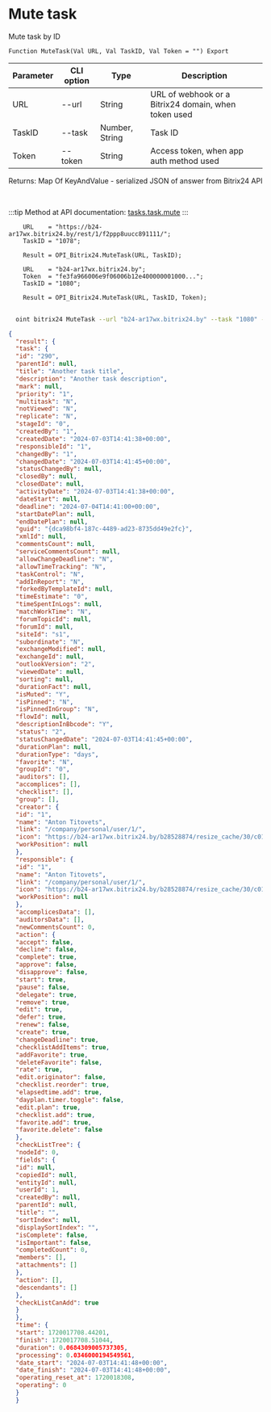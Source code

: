 ﻿---
sidebar_position: 21
---

# Mute task
 Mute task by ID



`Function MuteTask(Val URL, Val TaskID, Val Token = "") Export`

  | Parameter | CLI option | Type | Description |
  |-|-|-|-|
  | URL | --url | String | URL of webhook or a Bitrix24 domain, when token used |
  | TaskID | --task | Number, String | Task ID |
  | Token | --token | String | Access token, when app auth method used |

  
  Returns:  Map Of KeyAndValue - serialized JSON of answer from Bitrix24 API

<br/>

:::tip
Method at API documentation: [tasks.task.mute](https://dev.1c-bitrix.ru/rest_help/tasks/task/tasks/mute_unmute.php)
:::
<br/>


```bsl title="Code example"
    URL    = "https://b24-ar17wx.bitrix24.by/rest/1/f2ppp8uucc891111/";
    TaskID = "1078";

    Result = OPI_Bitrix24.MuteTask(URL, TaskID);

    URL    = "b24-ar17wx.bitrix24.by";
    Token  = "fe3fa966006e9f06006b12e400000001000...";
    TaskID = "1080";

    Result = OPI_Bitrix24.MuteTask(URL, TaskID, Token);
```



```sh title="CLI command example"
    
  oint bitrix24 MuteTask --url "b24-ar17wx.bitrix24.by" --task "1080" --token "fe3fa966006e9f06006b12e400000001000..."

```

```json title="Result"
{
  "result": {
  "task": {
  "id": "290",
  "parentId": null,
  "title": "Another task title",
  "description": "Another task description",
  "mark": null,
  "priority": "1",
  "multitask": "N",
  "notViewed": "N",
  "replicate": "N",
  "stageId": "0",
  "createdBy": "1",
  "createdDate": "2024-07-03T14:41:38+00:00",
  "responsibleId": "1",
  "changedBy": "1",
  "changedDate": "2024-07-03T14:41:45+00:00",
  "statusChangedBy": null,
  "closedBy": null,
  "closedDate": null,
  "activityDate": "2024-07-03T14:41:38+00:00",
  "dateStart": null,
  "deadline": "2024-07-04T14:41:00+00:00",
  "startDatePlan": null,
  "endDatePlan": null,
  "guid": "{dca98bf4-187c-4489-ad23-8735dd49e2fc}",
  "xmlId": null,
  "commentsCount": null,
  "serviceCommentsCount": null,
  "allowChangeDeadline": "N",
  "allowTimeTracking": "N",
  "taskControl": "N",
  "addInReport": "N",
  "forkedByTemplateId": null,
  "timeEstimate": "0",
  "timeSpentInLogs": null,
  "matchWorkTime": "N",
  "forumTopicId": null,
  "forumId": null,
  "siteId": "s1",
  "subordinate": "N",
  "exchangeModified": null,
  "exchangeId": null,
  "outlookVersion": "2",
  "viewedDate": null,
  "sorting": null,
  "durationFact": null,
  "isMuted": "Y",
  "isPinned": "N",
  "isPinnedInGroup": "N",
  "flowId": null,
  "descriptionInBbcode": "Y",
  "status": "2",
  "statusChangedDate": "2024-07-03T14:41:45+00:00",
  "durationPlan": null,
  "durationType": "days",
  "favorite": "N",
  "groupId": "0",
  "auditors": [],
  "accomplices": [],
  "checklist": [],
  "group": [],
  "creator": {
  "id": "1",
  "name": "Anton Titovets",
  "link": "/company/personal/user/1/",
  "icon": "https://b24-ar17wx.bitrix24.by/b28528874/resize_cache/30/c0120a8d7c10d63c83e32398d1ec4d9e/main/d7e/d7e99cf556e4ab676463dae2c00ddfbb/a7e0af6899300e3c684caeca5c334d81.jpg",
  "workPosition": null
  },
  "responsible": {
  "id": "1",
  "name": "Anton Titovets",
  "link": "/company/personal/user/1/",
  "icon": "https://b24-ar17wx.bitrix24.by/b28528874/resize_cache/30/c0120a8d7c10d63c83e32398d1ec4d9e/main/d7e/d7e99cf556e4ab676463dae2c00ddfbb/a7e0af6899300e3c684caeca5c334d81.jpg",
  "workPosition": null
  },
  "accomplicesData": [],
  "auditorsData": [],
  "newCommentsCount": 0,
  "action": {
  "accept": false,
  "decline": false,
  "complete": true,
  "approve": false,
  "disapprove": false,
  "start": true,
  "pause": false,
  "delegate": true,
  "remove": true,
  "edit": true,
  "defer": true,
  "renew": false,
  "create": true,
  "changeDeadline": true,
  "checklistAddItems": true,
  "addFavorite": true,
  "deleteFavorite": false,
  "rate": true,
  "edit.originator": false,
  "checklist.reorder": true,
  "elapsedtime.add": true,
  "dayplan.timer.toggle": false,
  "edit.plan": true,
  "checklist.add": true,
  "favorite.add": true,
  "favorite.delete": false
  },
  "checkListTree": {
  "nodeId": 0,
  "fields": {
  "id": null,
  "copiedId": null,
  "entityId": null,
  "userId": 1,
  "createdBy": null,
  "parentId": null,
  "title": "",
  "sortIndex": null,
  "displaySortIndex": "",
  "isComplete": false,
  "isImportant": false,
  "completedCount": 0,
  "members": [],
  "attachments": []
  },
  "action": [],
  "descendants": []
  },
  "checkListCanAdd": true
  }
  },
  "time": {
  "start": 1720017708.44201,
  "finish": 1720017708.51044,
  "duration": 0.0684309005737305,
  "processing": 0.0346000194549561,
  "date_start": "2024-07-03T14:41:48+00:00",
  "date_finish": "2024-07-03T14:41:48+00:00",
  "operating_reset_at": 1720018308,
  "operating": 0
  }
  }
```
